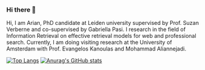### Hi there 👋


Hi, I am Arian, PhD candidate at Leiden university supervised by Prof. Suzan Verberne and co-supervised by Gabriella Pasi. I research in the field of Information Retrieval on effective retrieval models for web and professional search. Currently, I am doing visiting research at the University of Amsterdam with Prof. Evangelos Kanoulas and Mohammad Aliannejadi.


[![Top Langs](https://github-readme-stats.vercel.app/api/top-langs/?username=arian-askari)](https://github.com/anuraghazra/github-readme-stats)
[![Anurag's GitHub stats](https://github-readme-stats.vercel.app/api?username=arian-askari&show_icons=true&line_height=40)](https://github.com/anuraghazra/github-readme-stats)
